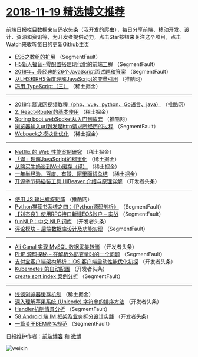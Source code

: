 # [2018-11-19 精选博文推荐](http://hao.caibaojian.com/date/2018/11/19)

[前端日报](http://caibaojian.com/c/news)栏目数据来自[码农头条](http://hao.caibaojian.com/)（我开发的爬虫），每日分享前端、移动开发、设计、资源和资讯等，为开发者提供动力，点击Star按钮来关注这个项目，点击Watch来收听每日的更新[Github主页](https://github.com/kujian/frontendDaily)
* [ES6之数组的扩展](http://hao.caibaojian.com/92220.html) （SegmentFault）
* [H5新人福音~零配置搭建现代化的前端工程](http://hao.caibaojian.com/92212.html) （SegmentFault）
* [2018年，最经典的26个JavaScript面试题和答案](http://hao.caibaojian.com/92208.html) （SegmentFault）
* [从LHS和RHS角度理解JavaScript的变量引用](http://hao.caibaojian.com/92259.html) （推酷网）
* [巧用 TypeScript（三）](http://hao.caibaojian.com/92225.html) （稀土掘金）

***
* [2018年慕课网视频教程（php、vue、python、Go语言、java）](http://hao.caibaojian.com/92257.html) （推酷网）
* [2. React-Router的基本使用](http://hao.caibaojian.com/92230.html) （稀土掘金）
* [Spring boot webSocket从入门到放弃](http://hao.caibaojian.com/92258.html) （推酷网）
* [浏览器输入url到发起http请求所经历的过程](http://hao.caibaojian.com/92209.html) （SegmentFault）
* [Webpack之模块化优化](http://hao.caibaojian.com/92222.html) （稀土掘金）

***
* [Netflix 的 Web 性能案例研究](http://hao.caibaojian.com/92229.html) （稀土掘金）
* [「译」理解JavaScript的柯里化](http://hao.caibaojian.com/92221.html) （稀土掘金）
* [从购买牛奶谈到Web缓存（译）](http://hao.caibaojian.com/92223.html) （稀土掘金）
* [一年半经验，百度、有赞、阿里面试总结](http://hao.caibaojian.com/92226.html) （稀土掘金）
* [开源字节码插装工具 HiBeaver 介绍与原理详解](http://hao.caibaojian.com/92243.html) （开发者头条）

***
* [使用 JS 输出螺旋矩阵](http://hao.caibaojian.com/92255.html) （推酷网）
* [Python猫荐书系统之四：《Python源码剖析》](http://hao.caibaojian.com/92218.html) （SegmentFault）
* [【刘杰良】使用RPC接口新建EOS账户 &#8211; 实战](http://hao.caibaojian.com/92219.html) （SegmentFault）
* [funNLP：中文 NLP 词库](http://hao.caibaojian.com/92237.html) （开发者头条）
* [评论模块 &#8211; 后端数据库设计及功能实现](http://hao.caibaojian.com/92210.html) （SegmentFault）

***
* [Ali Canal 实现 MySQL 数据采集转储](http://hao.caibaojian.com/92238.html) （开发者头条）
* [PHP 源码探秘 &#8211; 在解析外部变量时的一个问题](http://hao.caibaojian.com/92211.html) （SegmentFault）
* [支付宝客户端架构解析：iOS 客户端启动性能优化初探](http://hao.caibaojian.com/92239.html) （开发者头条）
* [Kubernetes 的自动配置](http://hao.caibaojian.com/92240.html) （开发者头条）
* [create sort index 案例分析](http://hao.caibaojian.com/92213.html) （SegmentFault）

***
* [浅谈浏览器缓存机制](http://hao.caibaojian.com/92224.html) （稀土掘金）
* [深入理解苹果系统 (Unicode) 字符串的排序方法](http://hao.caibaojian.com/92241.html) （开发者头条）
* [Handler机制情景分析](http://hao.caibaojian.com/92214.html) （SegmentFault）
* [58 Android 端 IM 框架及业务拆分设计实践](http://hao.caibaojian.com/92242.html) （开发者头条）
* [一篇关于BEM命名规范](http://hao.caibaojian.com/92215.html) （SegmentFault）

日报维护作者：[前端博客](http://caibaojian.com/) 和 [微博](http://caibaojian.com/go/weibo)

![weixin](https://user-images.githubusercontent.com/3055447/38468989-651132ac-3b80-11e8-8e6b-15122322a9d7.png)